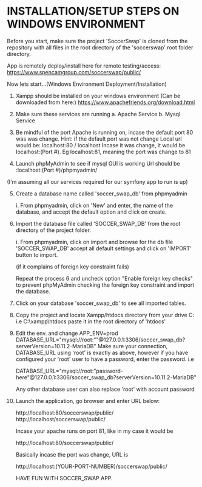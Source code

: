 # INSTALLATION/SETUP STEPS ON WINDOWS ENVIRONMENT

Before you start, make sure the project 'SoccerSwap' is cloned
from the repository with all files in the root directory of the 
'soccerswap' root folder directory.

App is remotely deploy/install here for remote testing/access:
https://www.spencamgroup.com/soccerswap/public/

Now lets start...(Windows Environment Deployment/Installation)

1. Xampp should be installed on your windows environment
   (Can be downloaded from here:)
   https://www.apachefriends.org/download.html


2. Make sure these services are running
   a. Apache Service
   b. Mysql Service


3. Be mindful of the port Apache is running on, incase the default port 80 was
   was change.
   Hint: if the default port was not change
   Local url would be: localhost:80 / localhost
   Incase it was change, it would be localhost:(Port #).
   Eg localhost:81, meaning the port was change to 81


4. Launch phpMyAdmin to see if mysql GUI is working
   Url should be :localhost:(Port #)/phpmyadmin/

(I'm assuming all our services required for our symfony app to run is up)

5. Create a database name called 'soccer_swap_db' from phpmyadmin

   i. From phpmyadmin, click on 'New' and enter, the name of the database, and
   accept the default option and click on create.

6. Import the database file called 'SOCCER_SWAP_DB' from the root directory
   of the project folder.
   
   i. From phpmyadmin, click on import and browse for the db file 'SOCCER_SWAP_DB'
   accept all default settings and click on 'IMPORT' button to import.

   (if it complains of foreign key constraint fails)

   Repeat the process 6 and uncheck option "Enable foreign key checks" to prevent phpMyAdmin
   checking the foreign key constraint and import the database.

7. Click on your database 'soccer_swap_db' to see all imported tables.

8. Copy the project and locate Xampp/htdocs directory from your drive C: i.e C:\xampp\htdocs
   paste it in the root directory of 'htdocs'

9. Edit the env. and change APP_ENV=prod
   DATABASE_URL="mysql://root:""@127.0.0.1:3306/soccer_swap_db?serverVersion=10.11.2-MariaDB"
   Make sure your connection, DATABASE_URL using 'root' is exactly as above, however if you have
   configured your 'root' user to have a password, enter the password. i.e

   DATABASE_URL="mysql://root:"password-here"@127.0.0.1:3306/soccer_swap_db?serverVersion=10.11.2-MariaDB"

   Any other database user can also replace 'root' with account password

10. Launch the application, go browser and enter URL below:
 
    http://localhost:80/soccerswap/public/
    http://localhost/soccerswap/public/

    Incase your apache runs on port 81, like in my case it would be

    http://localhost:80/soccerswap/public/

    Basically incase the port was change, URL is

    http://localhost:(YOUR-PORT-NUMBER)/soccerswap/public/

    HAVE FUN WITH SOCCER_SWAP APP.

    
    




